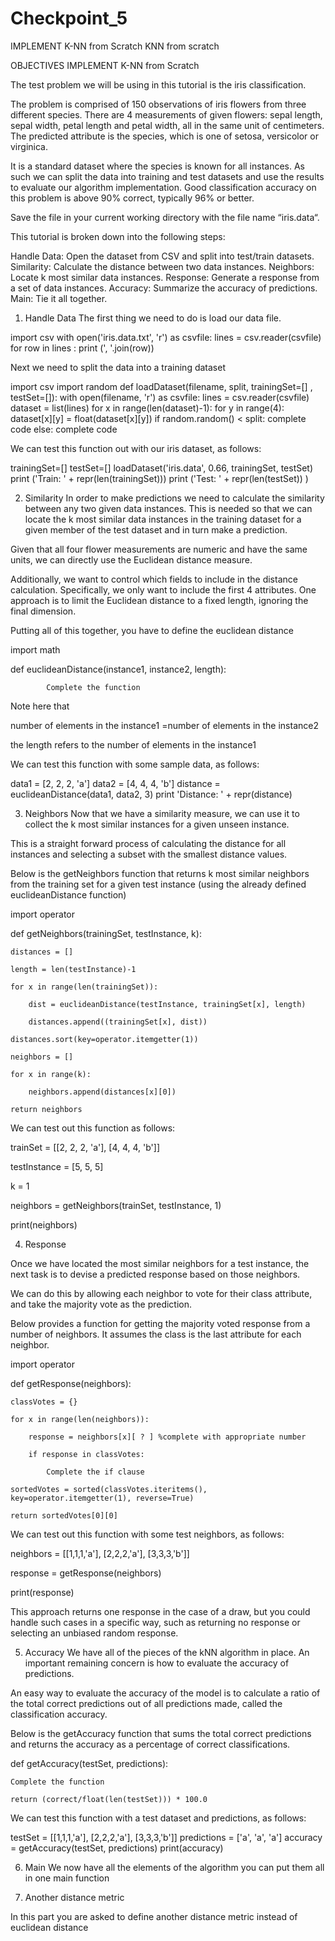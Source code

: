 # Checkpoint_5
IMPLEMENT K-NN from Scratch 
KNN from scratch

OBJECTIVES
IMPLEMENT K-NN from Scratch 

The test problem we will be using in this tutorial is the iris classification.

The problem is comprised of 150 observations of iris flowers from three different species. There are 4 measurements of given flowers: sepal length, sepal width, petal length and petal width, all in the same unit of centimeters. The predicted attribute is the species, which is one of setosa, versicolor or virginica.

It is a standard dataset where the species is known for all instances. As such we can split the data into training and test datasets and use the results to evaluate our algorithm implementation. Good classification accuracy on this problem is above 90% correct, typically 96% or better.


Save the file in your current working directory with the file name “iris.data“.

This tutorial is broken down into the following steps:

Handle Data: Open the dataset from CSV and split into test/train datasets.
Similarity: Calculate the distance between two data instances.
Neighbors: Locate k most similar data instances.
Response: Generate a response from a set of data instances.
Accuracy: Summarize the accuracy of predictions.
Main: Tie it all together.

1. Handle Data
The first thing we need to do is load our data file. 

import csv
with open('iris.data.txt', 'r') as csvfile:
	lines = csv.reader(csvfile)
	for row in lines :
		print (', '.join(row))


Next we need to split the data into a training dataset 

import csv
import random
def loadDataset(filename, split, trainingSet=[] , testSet=[]):
	with open(filename, 'r') as csvfile:
	    lines = csv.reader(csvfile)
	    dataset = list(lines)
	    for x in range(len(dataset)-1):
	        for y in range(4):
	            dataset[x][y] = float(dataset[x][y])
	        if random.random() < split:
	            complete code
	        else:
	            complete code


We can test this function out with our iris dataset, as follows:

trainingSet=[]
testSet=[]
loadDataset('iris.data', 0.66, trainingSet, testSet)
print ('Train: ' + repr(len(trainingSet)))
print ('Test: ' + repr(len(testSet)) )

2. Similarity
In order to make predictions we need to calculate the similarity between any two given data instances. This is needed so that we can locate the k most similar data instances in the training dataset for a given member of the test dataset and in turn make a prediction.

Given that all four flower measurements are numeric and have the same units, we can directly use the Euclidean distance measure. 

Additionally, we want to control which fields to include in the distance calculation. Specifically, we only want to include the first 4 attributes. One approach is to limit the Euclidean distance to a fixed length, ignoring the final dimension.

Putting all of this together, you have to define the euclidean distance


import math

def euclideanDistance(instance1, instance2, length):

            Complete the function


Note here that 

number of elements in the instance1 =number of elements in the instance2 

the length refers to the number of elements in the instance1 


We can test this function with some sample data, as follows:

data1 = [2, 2, 2, 'a']
data2 = [4, 4, 4, 'b']
distance = euclideanDistance(data1, data2, 3)
print 'Distance: ' + repr(distance)

3. Neighbors
Now that we have a similarity measure, we can use it to collect the k most similar instances for a given unseen instance.

This is a straight forward process of calculating the distance for all instances and selecting a subset with the smallest distance values.

Below is the getNeighbors function that returns k most similar neighbors from the training set for a given test instance (using the already defined euclideanDistance function)

import operator

def getNeighbors(trainingSet, testInstance, k):

	distances = []

	length = len(testInstance)-1

	for x in range(len(trainingSet)):

		dist = euclideanDistance(testInstance, trainingSet[x], length)

		distances.append((trainingSet[x], dist))

	distances.sort(key=operator.itemgetter(1))

	neighbors = []

	for x in range(k):

		neighbors.append(distances[x][0])

	return neighbors



We can test out this function as follows:

trainSet = [[2, 2, 2, 'a'], [4, 4, 4, 'b']]

testInstance = [5, 5, 5]

k = 1

neighbors = getNeighbors(trainSet, testInstance, 1)

print(neighbors)


4. Response

Once we have located the most similar neighbors for a test instance, the next task is to devise a predicted response based on those neighbors.

We can do this by allowing each neighbor to vote for their class attribute, and take the majority vote as the prediction.

Below provides a function for getting the majority voted response from a number of neighbors. It assumes the class is the last attribute for each neighbor.



import operator

def getResponse(neighbors):

	classVotes = {}

	for x in range(len(neighbors)):

		response = neighbors[x][ ? ] %complete with appropriate number

		if response in classVotes:

			Complete the if clause			

	sortedVotes = sorted(classVotes.iteritems(), key=operator.itemgetter(1), reverse=True)

	return sortedVotes[0][0]


We can test out this function with some test neighbors, as follows:

neighbors = [[1,1,1,'a'], [2,2,2,'a'], [3,3,3,'b']]

response = getResponse(neighbors)

print(response)


This approach returns one response in the case of a draw, but you could handle such cases in a specific way, such as returning no response or selecting an unbiased random response.

5. Accuracy
We have all of the pieces of the kNN algorithm in place. An important remaining concern is how to evaluate the accuracy of predictions.

An easy way to evaluate the accuracy of the model is to calculate a ratio of the total correct predictions out of all predictions made, called the classification accuracy.

Below is the getAccuracy function that sums the total correct predictions and returns the accuracy as a percentage of correct classifications.

def getAccuracy(testSet, predictions):

	Complete the function

	return (correct/float(len(testSet))) * 100.0

We can test this function with a test dataset and predictions, as follows:

testSet = [[1,1,1,'a'], [2,2,2,'a'], [3,3,3,'b']]
predictions = ['a', 'a', 'a']
accuracy = getAccuracy(testSet, predictions)
print(accuracy)



6. Main
We now have all the elements of the algorithm you can put them all in one main function


7. Another distance metric

In this part you are asked to define another distance metric instead of euclidean distance

